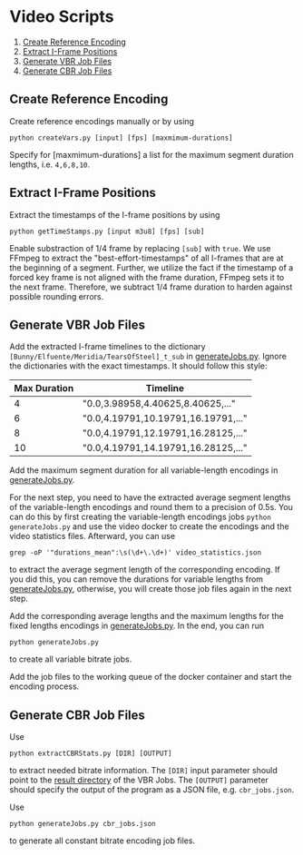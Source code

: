 # Video Scripts

1. [Create Reference Encoding](#Create-Reference-Encoding)
2. [Extract I-Frame Positions](#Extract-I-Frame-Positions)
3. [Generate VBR Job Files](#Generate-VBR-Job-Files)
4. [Generate CBR Job Files](#Generate-CBR-Job-Files)

## Create Reference Encoding
Create reference encodings manually or by using

    python createVars.py [input] [fps] [maxmimum-durations]

Specify for [maxmimum-durations] a list for the maximum segment duration lengths, i.e. `4,6,8,10`.

## Extract I-Frame Positions
Extract the timestamps of the I-frame positions by using

    python getTimeStamps.py [input m3u8] [fps] [sub]

Enable substraction of 1/4 frame by replacing `[sub]` with `true`. We use FFmpeg to extract the "best-effort-timestamps" of all I-frames that are at the beginning of a segment. Further, we utilize the fact if the timestamp of a forced key frame is not aligned with the frame duration, FFmpeg sets it to the next frame. Therefore, we subtract 1/4 frame duration to harden against possible rounding errors.

## Generate VBR Job Files
Add the extracted I-frame timelines to the dictionary `[Bunny/Elfuente/Meridia/TearsOfSteel]_t_sub` in [generateJobs.py](generateJobs.py#L43-L97). Ignore the dictionaries with the exact timestamps.
It should follow this style:

| Max Duration | Timeline                                   |
|--------------|--------------------------------------------|
| 4            | "0.0,3.98958,4.40625,8.40625,..."          |
| 6            | "0.0,4.19791,10.19791,16.19791,..."        |
| 8            | "0.0,4.19791,12.19791,16.28125,..."        |
| 10           | "0.0,4.19791,14.19791,16.28125,..."        |

Add the maximum segment duration for all variable-length encodings in [generateJobs.py](generateJobs.py#L106-L111).

For the next step, you need to have the extracted average segment lengths of the variable-length encodings and round them to a precision of 0.5s. You can do this by first creating the variable-length encodings jobs `python generateJobs.py` and use the video docker to create the encodings and the video statistics files. Afterward, you can use

    grep -oP '"durations_mean":\s(\d+\.\d+)' video_statistics.json

to extract the average segment length of the corresponding encoding. If you did this, you can remove the durations for variable lengths from [generateJobs.py](generateJobs.py#L106-L111), otherwise, you will create those job files again in the next step.

Add the corresponding average lengths and the maximum lengths for the fixed lengths encodings in [generateJobs.py](generateJobs.py#L113-L118).
In the end, you can run

    python generateJobs.py

to create all variable bitrate jobs.

Add the job files to the working queue of the docker container and start the encoding process.

## Generate CBR Job Files
Use

    python extractCBRStats.py [DIR] [OUTPUT]

to extract needed bitrate information. The `[DIR]` input parameter should point to the [result directory](https://github.com/fg-inet/docker-video-encoding/blob/master/run_workers_mmsys.sh#L13) of the VBR Jobs.
The `[OUTPUT]` parameter should specify the output of the program as a JSON file, e.g. `cbr_jobs.json`.

Use

    python generateJobs.py cbr_jobs.json

to generate all constant bitrate encoding job files.